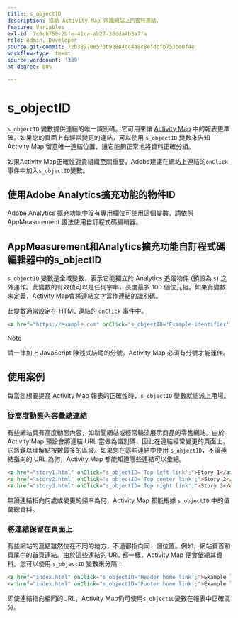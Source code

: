 ```yaml
---
title: s_objectID
description: 協助 Activity Map 辨識網站上的獨特連結。
feature: Variables
exl-id: 7c0cb750-2bfe-41ca-ab27-30dda4b3a7fa
role: Admin, Developer
source-git-commit: 72b38970e573b928e4dc4a8c8efdbfb753be0f4e
workflow-type: tm+mt
source-wordcount: '389'
ht-degree: 80%

---
```


# s_objectID

`s_objectID` 變數提供連結的唯一識別碼。它可用來讓 [Activity Map](/help/analyze/activity-map/overview.md) 中的報表更準確。如果您的頁面上有經常變更的連結，可以使用 `s_objectID` 變數來告知 Activity Map 留意唯一連結位置，讓它能夠正常地將資料正確分組。

如果Activity Map正確性對貴組織至關重要，Adobe建議在網站上連結的`onClick`事件中加入`s_objectID`變數。

## 使用Adobe Analytics擴充功能的物件ID

Adobe Analytics 擴充功能中沒有專用欄位可使用這個變數。請依照 AppMeasurement 語法使用自訂程式碼編輯器。

## AppMeasurement和Analytics擴充功能自訂程式碼編輯器中的s_objectID

`s_objectID` 變數是全域變數，表示它能獨立於 Analytics 追蹤物件 (預設為 `s`) 之外運作。此變數的有效值可以是任何字串，長度最多 100 個位元組。如果此變數未定義，Activity Map會將連結文字當作連結的識別碼。

此變數通常設定在 HTML 連結的 `onClick` 事件中。

```HTML
<a href="https://example.com" onClick="s_objectID='Example identifier';">Example link</a>
```

>[!NOTE]
>
>請一律加上 JavaScript 陳述式結尾的分號。Activity Map 必須有分號才能運作。

## 使用案例

每當您想要提高 Activity Map 報表的正確性時，`s_objectID` 變數就能派上用場。

### 從高度動態內容彙總連結

有些網站具有高度動態內容，如新聞網站或經常輪流展示商品的零售網站。由於 Activity Map 預設會將連結 URL 當做為識別碼，因此在連結經常變更的頁面上，它將難以理解點按數最多的區域。如果您在這些連結中使用 `s_objectID`，不論連結指向的 URL 為何，Activity Map 都能知道哪些連結可以彙總。

```HTML
<a href="story1.html" onClick="s_objectID='Top left link';">Story 1</a>
<a href="story2.html" onClick="s_objectID='Top center link';">Story 2</a>
<a href="story3.html" onClick="s_objectID='Top right link';">Story 3</a>
```

無論連結指向何處或變更的頻率為何，Activity Map 都能根據 `s_objectID` 中的值彙總資料。

### 將連結保留在頁面上

有些網站的連結雖然位在不同的地方，不過都指向同一個位置。例如，網站頁首和頁尾中的首頁連結。由於這些連結的 URL 都一樣，Activity Map 便會彙總其資料。您可以使用 `s_objectID` 變數來分隔：

```HTML
<a href="index.html" onClick="s_objectID='Header home link';">Example link in Header</a>
<a href="index.html" onClick="s_objectID='Footer home link';">Example link in Footer</a>
```

即使連結指向相同的URL，Activity Map仍可使用`s_objectID`變數在報表中正確區分。
